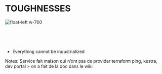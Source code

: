 # TOUGHNESSES

![float-left w-700](./assets/images/craftsmen-3094035_1280.jpg)

<br/><br/><br/>
* Everything cannot be industrialized



Notes: Service fait maison qui n’ont pas de provider terraform
ping, kestra, dev portal > on a fait de la doc dans le wiki

